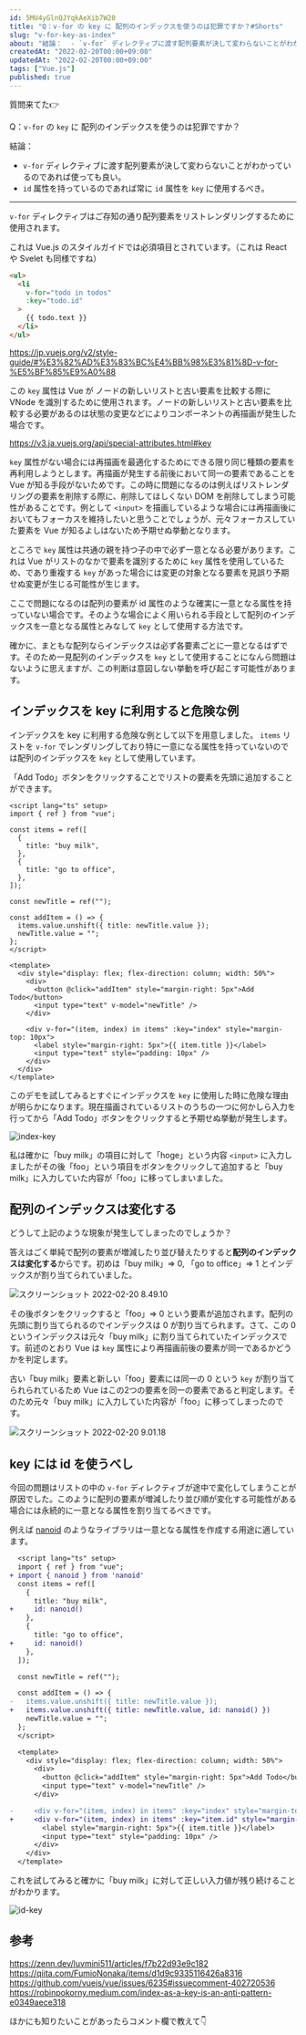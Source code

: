 ```yaml
---
id: 5MU4yGlnQJYqkAeXib7W20
title: "Q：v-for の key に 配列のインデックスを使うのは犯罪ですか？#Shorts"
slug: "v-for-key-as-index"
about: "結論：  - `v-for` ディレクティブに渡す配列要素が決して変わらないことがわかっているのであれば使っても良い。 - `id` 属性を持っているのであれば常に `id` 属性を `key` に使用するべき。"
createdAt: "2022-02-20T00:00+09:00"
updatedAt: "2022-02-20T00:00+09:00"
tags: ["Vue.js"]
published: true
---
```

質問来てた👉

Q：`v-for` の `key` に 配列のインデックスを使うのは犯罪ですか？

結論：

- `v-for` ディレクティブに渡す配列要素が決して変わらないことがわかっているのであれば使っても良い。
- `id` 属性を持っているのであれば常に `id` 属性を `key` に使用するべき。

---

`v-for` ディレクティブはご存知の通り配列要素をリストレンダリングするために使用されます。

これは Vue.js のスタイルガイドでは必須項目とされています。（これは React や Svelet も同様ですね）

```html
<ul>
  <li
    v-for="todo in todos"
    :key="todo.id"
  >
    {{ todo.text }}
  </li>
</ul>
```

https://jp.vuejs.org/v2/style-guide/#%E3%82%AD%E3%83%BC%E4%BB%98%E3%81%8D-v-for-%E5%BF%85%E9%A0%88

この `key` 属性は Vue が ノードの新しいリストと古い要素を比較する際に VNode を識別するために使用されます。ノードの新しいリストと古い要素を比較する必要があるのは状態の変更などによりコンポーネントの再描画が発生した場合です。

https://v3.ja.vuejs.org/api/special-attributes.html#key

`key` 属性がない場合には再描画を最適化するためにできる限り同じ種類の要素を再利用しようとします。再描画が発生する前後において同一の要素であることを Vue が知る手段がないためです。この時に問題になるのは例えばリストレンダリングの要素を削除する際に、削除してほしくない DOM を削除してしまう可能性があることです。例として `<input>` を描画しているような場合には再描画後においてもフォーカスを維持したいと思うことでしょうが、元々フォーカスしていた要素を Vue が知るよしはないため予期せぬ挙動となります。

ところで `key` 属性は共通の親を持つ子の中で必ず一意となる必要があります。これは Vue がリストのなかで要素を識別するために `key` 属性を使用しているため、であり重複する `key` があった場合には変更の対象となる要素を見誤り予期せぬ変更が生じる可能性が生じます。

ここで問題になるのは配列の要素が id 属性のような確実に一意となる属性を持っていない場合です。そのような場合によく用いられる手段として配列のインデックスを一意となる属性とみなして `key` として使用する方法です。

確かに、まともな配列ならインデックスは必ず各要素ごとに一意となるはずです。そのため一見配列のインデックスを `key` として使用することになんら問題はないように思えますが、この判断は意図しない挙動を呼び起こす可能性があります。

## インデックスを key に利用すると危険な例

インデックスを key に利用する危険な例として以下を用意しました。
`items` リストを `v-for` でレンダリングしており特に一意になる属性を持っていないのでは配列のインデックスを `key` として使用しています。

「Add Todo」ボタンをクリックすることでリストの要素を先頭に追加することができます。

```vue
<script lang="ts" setup>
import { ref } from "vue";

const items = ref([
  {
    title: "buy milk",
  },
  {
    title: "go to office",
  },
]);

const newTitle = ref("");

const addItem = () => {
  items.value.unshift({ title: newTitle.value });
  newTitle.value = "";
};
</script>

<template>
  <div style="display: flex; flex-direction: column; width: 50%">
    <div>
      <button @click="addItem" style="margin-right: 5px">Add Todo</button>
      <input type="text" v-model="newTitle" />
    </div>

    <div v-for="(item, index) in items" :key="index" style="margin-top: 10px">
      <label style="margin-right: 5px">{{ item.title }}</label>
      <input type="text" style="padding: 10px" />
    </div>
  </div>
</template>
```

このデモを試してみるとすぐにインデックスを `key` に使用した時に危険な理由が明らかになります。現在描画されているリストのうちの一つに何かしら入力を行ってから「Add Todo」ボタンをクリックすると予期せぬ挙動が発生します。

![index-key](//images.ctfassets.net/in6v9lxmm5c8/7MHSj7fhdDHOowsGNdj9rS/9d0b2e7ff41cb8f1d27cc5c84efe1eda/index-key.gif)

私は確かに「buy milk」の項目に対して「hoge」という内容 `<input>` に入力しましたがその後「foo」という項目をボタンをクリックして追加すると「buy milk」に入力していた内容が「foo」に移ってしまいました。

## 配列のインデックスは変化する

どうして上記のような現象が発生してしまったのでしょうか？

答えはごく単純で配列の要素が増減したり並び替えたりすると**配列のインデックスは変化する**からです。初めは「buy milk」=> 0, 「go to office」=> 1 とインデックスが割り当てられていました。

![スクリーンショット 2022-02-20 8.49.10](//images.ctfassets.net/in6v9lxmm5c8/6h3WwYQ6BAjKZ0s6xcYEYq/2e766172e9aa5e614b85a4e47683b915/____________________________2022-02-20_8.49.10.png)

その後ボタンをクリックすると「foo」=> 0 という要素が追加されます。配列の先頭に割り当てられるのでインデックスは 0 が割り当てられます。さて、この 0 というインデックスは元々「buy milk」に割り当てられていたインデックスです。前述のとおり Vue は `key` 属性により再描画前後の要素が同一であるかどうかを判定します。

古い「buy milk」要素と新しい「foo」要素には同一の 0 という `key` が割り当てられられているため Vue はこの2つの要素を同一の要素であると判定します。そのため元々「buy milk」に入力していた内容が「foo」に移ってしまったのです。

![スクリーンショット 2022-02-20 9.01.18](//images.ctfassets.net/in6v9lxmm5c8/1IoAZtDBYvgu8RP0AZzI5F/54a6ddb26f3e4953907078a23625755a/____________________________2022-02-20_9.01.18.png)

## key には id を使うべし

今回の問題はリストの中の `v-for` ディレクティブが途中で変化してしまうことが原因でした。このように配列の要素が増減したり並び順が変化する可能性がある場合には永続的に一意となる属性を割り当てるべきです。

例えば [nanoid](https://github.com/ai/nanoid/) のようなライブラリは一意となる属性を作成する用途に適しています。

```diff
  <script lang="ts" setup>
  import { ref } from "vue";
+ import { nanoid } from 'nanoid'  
  const items = ref([
    {
      title: "buy milk",
+     id: nanoid() 
    },
    {
      title: "go to office",
+     id: nanoid() 
    },
  ]);

  const newTitle = ref("");

  const addItem = () => {
-   items.value.unshift({ title: newTitle.value });
+   items.value.unshift({ title: newTitle.value, id: nanoid() })
    newTitle.value = "";
  };
  </script>

  <template>
    <div style="display: flex; flex-direction: column; width: 50%">
      <div>
        <button @click="addItem" style="margin-right: 5px">Add Todo</button>
        <input type="text" v-model="newTitle" />
      </div>

-     <div v-for="(item, index) in items" :key="index" style="margin-top: 10px">
+     <div v-for="(item, index) in items" :key="item.id" style="margin-top: 10px">
        <label style="margin-right: 5px">{{ item.title }}</label>
        <input type="text" style="padding: 10px" />
      </div>
    </div>
  </template>
 ```

 これを試してみると確かに「buy milk」に対して正しい入力値が残り続けることがわかります。

 ![id-key](//images.ctfassets.net/in6v9lxmm5c8/2qNJ4X3xX2bjzyoM6GGNhb/8c006c8290c2f19e19f737272884c031/id-key.gif)

## 参考

https://zenn.dev/luvmini511/articles/f7b22d93e9c182
https://qiita.com/FumioNonaka/items/d1d9c9335116426a8316
https://github.com/vuejs/vue/issues/6235#issuecomment-402720536
https://robinpokorny.medium.com/index-as-a-key-is-an-anti-pattern-e0349aece318

ほかにも知りたいことがあったらコメント欄で教えて👇
